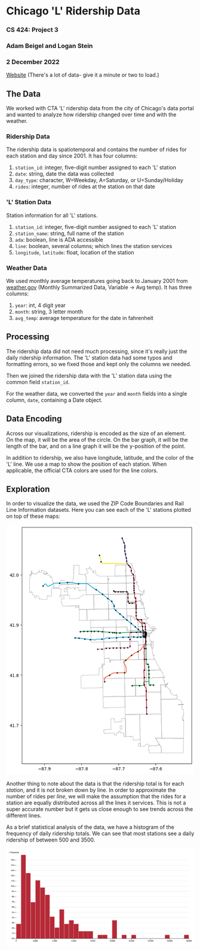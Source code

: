 # Chicago 'L' Ridership Data

### CS 424: Project 3

### Adam Beigel and Logan Stein

### 2 December 2022

[Website](https://abeige.github.io/cs424-project3/site/index.html) (There's a lot of data- give it a minute or two to load.)

## The Data

We worked with CTA 'L' ridership data from the city of Chicago's data portal and wanted to analyze how ridership changed over time and with the weather.

### Ridership Data

The ridership data is spatiotemporal and contains the number of rides for each station and day since 2001. It has four columns:

1. `station_id`: integer, five-digit number assigned to each 'L' station
1. `date`: string, date the data was collected
1. `day_type`: character, W=Weekday, A=Saturday, or U=Sunday/Holiday
1. `rides`: integer, number of rides at the station on that date

### 'L' Station Data

Station information for all 'L' stations.

1. `station_id`: integer, five-digit number assigned to each 'L' station
1. `station_name`: string, full name of the station
1. `ada`: boolean, line is ADA accessible 
1. `line`: boolean, several columns; which lines the station services 
1. `longitude`, `latitude`: float, location of the station

### Weather Data

We used monthly average temperatures going back to January 2001 from [weather.gov](https://www.weather.gov/wrh/Climate?wfo=lot) (Monthly Summarized Data, Variable -> Avg temp). It has three columns:

1. `year`: int, 4 digit year
1. `month`: string, 3 letter month
1. `avg_temp`: average temperature for the date in fahrenheit

## Processing

The ridership data did not need much processing, since it's really just the daily ridership information. The 'L' station data had some typos and formatting errors, so we fixed those and kept only the columns we needed.

Then we joined the ridership data with the 'L' station data using the common field `station_id`.

For the weather data, we converted the `year` and `month` fields into a single column, `date`, containing a Date object.

## Data Encoding

Across our visualizations, ridership is encoded as the size of an element. On the map, it will be the area of the circle. On the bar graph, it will be the length of the bar, and on a line graph it will be the y-position of the point.

In addition to ridership, we also have longitude, latitude, and the color of the 'L' line. We use a map to show the position of each station. When applicable, the official CTA colors are used for the line colors.

## Exploration

In order to visualize the data, we used the ZIP Code Boundaries and Rail Line Information datasets. Here you can see each of the 'L' stations plotted on top of these maps:

![map preview](./images/map-preview.png)

Another thing to note about the data is that the ridership total is for each *station*, and it is not broken down by line. In order to approximate the number of rides per *line*, we will make the assumption that the rides for a station are equally distributed across all the lines it services. This is not a super accurate number but it gets us close enough to see trends across the different lines.

As a brief statistical analysis of the data, we have a histogram of the frequency of daily ridership totals. We can see that most stations see a daily ridership of between 500 and 3500.

![histogram](./images/histogram.png)

